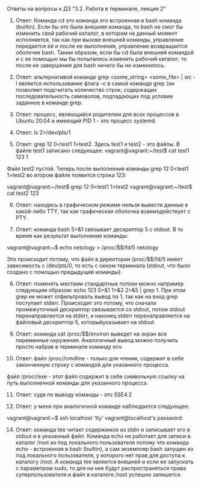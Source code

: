 Ответы на вопросы к ДЗ "3.2. Работа в терминале, лекция 2"


1. Ответ:  Команда cd это команда это встроенная в bash команда (builtin). Если бы это была внешняя команда, то bash не смог бы изменить свой рабочий каталог, в котором на данный момент исполняется, так как при вызове внешней команды, управление передается ей и после ее выполнения, управление возвращается оболочке bash. Таким образом, если бы cd была внешней командой и с ее помощью мы бы попытались изменить рабочий каталог, то после ее завершения для bash ничего бы не изменилось.


2. Ответ: альтернативой команде grep <some_string> <some_file> | wc -l является использование флага -c в самой команде grep (он позволяет подсчитать количество строк, содержащих последовательность симоволов, подпадающих под условие заданное в команде grep.


3. Ответ: процесс, являющийся родителем для всех процессов в Ubuntu 20.04 и имеющий PID 1 - это процесс systemd.



4. Ответ: ls 2>/dev/pts/1



5. Ответ: grep 12 0<test1 1>test2. Здесь test1 и test2 - это файлы. В файле test1 записано следующее:
vagrant@vagrant:~/test$ cat test1
123
 1

Файл test2 пустой. Теперь после выполнения команды grep 12 0<test1 1>test2 во втором файле появится строка 123:

vagrant@vagrant:~/test$ grep 12 0<test1 1>test2
vagrant@vagrant:~/test$ cat test2
123


6. Ответ: находясь в графическом режиме нельзя вывести данные в какой-либо TTY, так как графическая оболочка взаимодействует с PTY.



7. Ответ: команда bash 5>&1 связывает дескриптор 5 с stdout. В то время как результат выполнения команды:

vagrant@vagrant:~$ echo netology > /proc/$$/fd/5
netology

Это происходит потому, что файл в директории /proc/$$/fd/5 имеет зависимость с /dev/pts/0, то есть с окном терминала (stdout, что было создано с помощью предыдущей команды).



8. Ответ: поменять местами стандартные потоки можно например следующим образом: echo 123 5>&1 1>&2 2>&5 | grep 1. При этом grep не может отфильтровать вывод по 1, так как на вход grep поступает stderr. Происходит это потому, что сначала промежуточный дескриптор связывается со stdout, потом stdout перенаправляется на stderr, и наконец stderr перенаправляется на файловый дескриптор 5, которыйуказывает на stdout.


9. Ответ: команда cat /proc/$$/environ выведет на экран все переменные окружения. Аналогичный вывод можно получить просто набрав в терминале команду env



10. Ответ: файл /proc/<PID>/cmdline - только для чтения, содержит в себе законченную строку с командой для указанного процесса.

файл /proc/<PID>/exe - этот файл содержит в себе символьную ссылку на путь выполненной команды для указанного процесса.



11. Ответ: судя по выводу команды - это SSE4.2



12. Ответ: у меня при аналогичной команде наблюдается следующее:

vagrant@vagrant:~$ ssh localhost 'tty'
vagrant@localhost's password:


14. Ответ: команда tee читает содержимое из stdin и записывает его в stdout и в указанный файл. Команда echo не работает для записи в каталог /root из под локального пользователя потому что команда echo - встроенная в bash (builtin), а сам экземпляр bash запущен из под локального пользователя, у которого нет прав для доступа к каталогу /root. А команда tee является внешней и если ее запускать с параметром sudo, то для на нее будут распространяться права суперпользователя и файл в каталоге /root успешно запишется.




